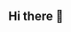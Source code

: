 ## Hi there 👋

<!--
I'm a collage Junior majoring in Computer Science. I have a passion for coding and technology and enjoy learning and exploring new things.

# Skills and Technologies
- **Languages**: Python, C#
- **Tools**: GitHub, VS Code
- **Databases**: MySQL

-->

